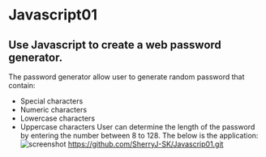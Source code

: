 # Javascript01
## Use Javascript to create a web password generator.
The password generator allow user to generate random password that contain:
- Special characters
- Numeric characters
- Lowercase characters
- Uppercase characters
User can determine the length of the password by entering the number between 8 to 128.
The below is the application:
![screenshot](./assets/images/screenshot.png)
https://github.com/SherryJ-SK/Javascrip01.git


